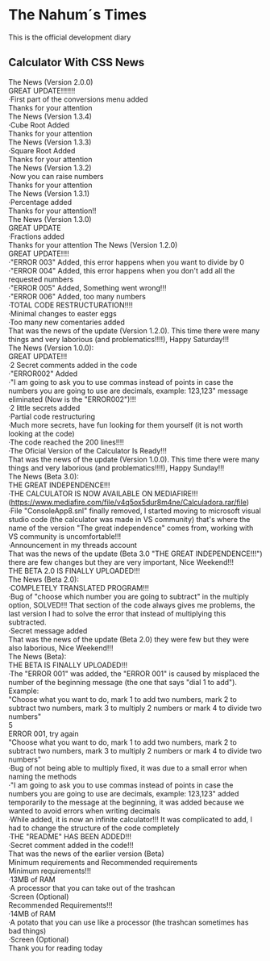 
# The Nahum´s Times
This is the official development diary


## Calculator With CSS News
The News (Version 2.0.0)  
GREAT UPDATE!!!!!!!  
·First part of the conversions menu added   
Thanks for your  attention  
The News (Version 1.3.4)  
·Cube Root Added  
Thanks for your attention  
The News (Version 1.3.3)  
·Square Root Added  
Thanks for your attention  
The News (Version 1.3.2)  
·Now you can raise numbers  
Thanks for your attention  
The News (Version 1.3.1)  
·Percentage added  
Thanks for your attention!!  
The News (Version 1.3.0)  
GREAT UPDATE  
·Fractions added  
Thanks for your attention 
The News (Version 1.2.0)  
GREAT UPDATE!!!!  
·"ERROR 003" Added, this error happens when you want to divide by 0  
·"ERROR 004" Added, this error happens when you don't add all the requested numbers  
·"ERROR 005" Added, Something went wrong!!!  
·"ERROR 006" Added, too many numbers  
·TOTAL CODE RESTRUCTURATION!!!!  
·Minimal changes to easter eggs  
·Too many new comentaries added  
That was the news of the update (Version 1.2.0). This time there were many things and very laborious (and problematics!!!!), Happy Saturday!!!  
The News (Version 1.0.0):  
GREAT UPDATE!!!  
·2 Secret comments added in the code  
·"ERROR002" Added  
·"I am going to ask you to use commas instead of points in case the numbers you are going to use are decimals, example: 123,123" message eliminated (Now is the "ERROR002")!!!  
·2 little secrets added  
·Partial code restructuring  
·Much more secrets, have fun looking for them yourself (it is not worth looking at the code)  
·The code reached the 200 lines!!!!  
·The Oficial Version of the Calculator Is Ready!!!  
That was the news of the update (Version 1.0.0). This time there were many things and very laborious (and problematics!!!!), Happy Sunday!!!  
The News (Beta 3.0):  
THE GREAT INDEPENDENCE!!!  
·THE CALCULATOR IS NOW AVAILABLE ON MEDIAFIRE!!! (https://www.mediafire.com/file/v4q5ox5dur8m4ne/Calculadora.rar/file)  
·File "ConsoleApp8.snl" finally removed, I started moving to microsoft visual studio code (the calculator was made in VS community) that's where the name of the version "The great independence" comes from, working with VS community is uncomfortable!!!  
·Announcement in my threads account  
That was the news of the update (Beta 3.0 "THE GREAT INDEPENDENCE!!!") there are few changes but they are very important, Nice Weekend!!!  
THE BETA 2.0 IS FINALLY UPLOADED!!!  
The News (Beta 2.0):  
·COMPLETELY TRANSLATED PROGRAM!!!  
·Bug of "choose which number you are going to subtract" in the multiply option, SOLVED!!! That section of the code always gives me problems, the last version I had to solve the error that instead of multiplying this subtracted.  
·Secret message added  
That was the news of the update (Beta 2.0) they were few but they were also laborious, Nice Weekend!!!  
The News (Beta):  
THE BETA IS FINALLY UPLOADED!!!  
·The "ERROR 001" was added, the "ERROR 001" is caused by misplaced the number of the beginning message (the one that says "dial 1 to add").  
Example:  
"Choose what you want to do, mark 1 to add two numbers, mark 2 to subtract two numbers, mark 3 to multiply 2 numbers or mark 4 to divide two numbers"  
5  
ERROR 001, try again  
"Choose what you want to do, mark 1 to add two numbers, mark 2 to subtract two numbers, mark 3 to multiply 2 numbers or mark 4 to divide two numbers"  
·Bug of not being able to multiply fixed, it was due to a small error when naming the methods  
·"I am going to ask you to use commas instead of points in case the numbers you are going to use are decimals, example: 123,123" added temporarily to
the message at the beginning, it was added because we wanted to avoid errors when writing decimals  
·While added, it is now an infinite calculator!!! It was complicated to add, I had to change the structure of the code completely  
·THE "README" HAS BEEN ADDED!!!  
·Secret comment added in the code!!!  
That was the news of the earlier version (Beta)  
Minimum requirements and Recommended requirements  
Minimum requirements!!!  
·13MB of RAM  
·A processor that you can take out of the trashcan  
·Screen (Optional)  
Recommended Requirements!!!  
·14MB of RAM  
·A potato that you can use like a processor (the trashcan sometimes has bad things)  
·Screen (Optional)   
Thank you for reading today  

